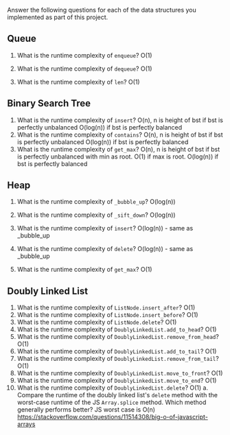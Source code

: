 Answer the following questions for each of the data structures you implemented as part of this project.

## Queue

1. What is the runtime complexity of `enqueue`?
   O(1)

2. What is the runtime complexity of `dequeue`?
   O(1)

3. What is the runtime complexity of `len`?
   O(1)

## Binary Search Tree

1. What is the runtime complexity of `insert`?
   O(n), n is height of bst if bst is perfectly unbalanced
   O(log(n)) if bst is perfectly balanced
2. What is the runtime complexity of `contains`?
   O(n), n is height of bst if bst is perfectly unbalanced
   O(log(n)) if bst is perfectly balanced
3. What is the runtime complexity of `get_max`?
   O(n), n is height of bst if bst is perfectly unbalanced with min as root. O(1) if max is root.
   O(log(n)) if bst is perfectly balanced

## Heap

1. What is the runtime complexity of `_bubble_up`?
   O(log(n))

2. What is the runtime complexity of `_sift_down`?
   O(log(n))

3. What is the runtime complexity of `insert`?
   O(log(n)) - same as \_bubble_up

4. What is the runtime complexity of `delete`?
   O(log(n)) - same as \_bubble_up

5. What is the runtime complexity of `get_max`?
   O(1)

## Doubly Linked List

1. What is the runtime complexity of `ListNode.insert_after`?
   O(1)
2. What is the runtime complexity of `ListNode.insert_before`?
   O(1)
3. What is the runtime complexity of `ListNode.delete`?
   O(1)
4. What is the runtime complexity of `DoublyLinkedList.add_to_head`?
   O(1)
5. What is the runtime complexity of `DoublyLinkedList.remove_from_head`?
   O(1)
6. What is the runtime complexity of `DoublyLinkedList.add_to_tail`?
   O(1)
7. What is the runtime complexity of `DoublyLinkedList.remove_from_tail`?
   O(1)
8. What is the runtime complexity of `DoublyLinkedList.move_to_front`?
   O(1)
9. What is the runtime complexity of `DoublyLinkedList.move_to_end`?
   O(1)
10. What is the runtime complexity of `DoublyLinkedList.delete`?
    O(1)
    a. Compare the runtime of the doubly linked list's `delete` method with the worst-case runtime of the JS `Array.splice` method. Which method generally performs better?
    JS worst case is O(n)
    https://stackoverflow.com/questions/11514308/big-o-of-javascript-arrays
